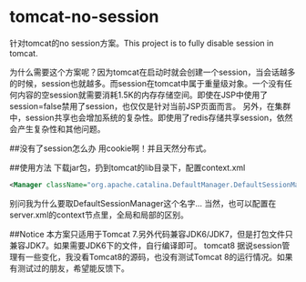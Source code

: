 # tomcat-no-session
针对tomcat的no session方案。This project is to fully disable session in tomcat.

为什么需要这个方案呢？因为tomcat在启动时就会创建一个session，当会话越多的时候，session也就越多。而session在tomcat中属于重量级对象。一个没有任何内容的空session就需要消耗1.5K的内存存储空间。即使在JSP中使用了session=false禁用了session，也仅仅是针对当前JSP页面而言。
另外，在集群中，session共享也会增加系统的复杂性。即使用了redis存储共享session，依然会产生复杂性和其他问题。

##没有了session怎么办
用cookie啊！并且天然分布式。

##使用方法
下载jar包，扔到tomcat的lib目录下，配置context.xml
```XML
<Manager className="org.apache.catalina.DefaultManager.DefaultSessionManager" />
```
别问我为什么要取DefaultSessionManager这个名字...
当然，也可以配置在server.xml的context节点里，全局和局部的区别。

##Notice
本方案只适用于Tomcat 7.另外代码兼容JDK6/JDK7，但是打包文件只兼容JDK7。如果需要JDK6下的文件，自行编译即可。
tomcat8 据说session管理有一些变化，我没看Tomcat8的源码，也没有测试Tomcat 8的运行情况。如果有测试过的朋友，希望能反馈下。
